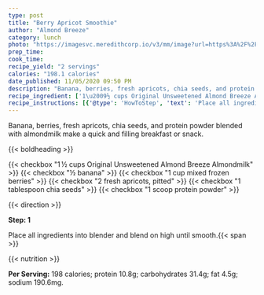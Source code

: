 ```yaml
---
type: post
title: "Berry Apricot Smoothie"
author: "Almond Breeze"
category: lunch
photo: "https://imagesvc.meredithcorp.io/v3/mm/image?url=https%3A%2F%2Fimages.media-allrecipes.com%2Fuserphotos%2F4061138.jpg"
prep_time: 
cook_time: 
recipe_yield: "2 servings"
calories: "198.1 calories"
date_published: 11/05/2020 09:50 PM
description: "Banana, berries, fresh apricots, chia seeds, and protein powder blended with almondmilk make a quick and filling breakfast or snack."
recipe_ingredient: ['1\u2009½ cups Original Unsweetened Almond Breeze Almondmilk', '½ banana', '1 cup mixed frozen berries', '2 fresh apricots, pitted', '1 tablespoon chia seeds', '1 scoop protein powder']
recipe_instructions: [{'@type': 'HowToStep', 'text': 'Place all ingredients into blender and blend on high until smooth.\n'}]
---
```


Banana, berries, fresh apricots, chia seeds, and protein powder blended with almondmilk make a quick and filling breakfast or snack. 

{{< boldheading >}}

{{< checkbox "1 ½ cups Original Unsweetened Almond Breeze Almondmilk" >}}
{{< checkbox "½  banana" >}}
{{< checkbox "1 cup mixed frozen berries" >}}
{{< checkbox "2  fresh apricots, pitted" >}}
{{< checkbox "1 tablespoon chia seeds" >}}
{{< checkbox "1 scoop protein powder" >}}


{{< direction >}}

**Step: 1**

Place all ingredients into blender and blend on high until smooth.{{< span >}}

{{< nutrition >}}

**Per Serving:** 198 calories; protein 10.8g; carbohydrates 31.4g; fat 4.5g; sodium 190.6mg.